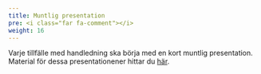 ```yaml
---
title: Muntlig presentation
pre: <i class="far fa-comment"></i>
weight: 16
---
```


Varje tillfälle med handledning ska börja med en kort muntlig presentation.
Material för dessa presentationener hittar
du [här](https://drive.google.com/drive/folders/1sNesSO9mEGZK6A8-pUPIYaaLGXFcClVB).

